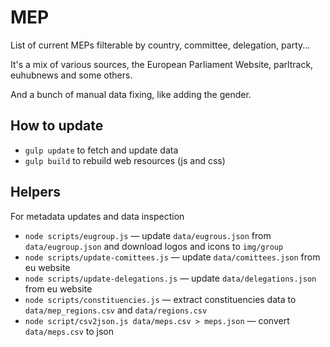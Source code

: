 # MEP

List of current MEPs filterable by country, committee, delegation, party...

It's a mix of various sources, the European Parliament Website, parltrack, euhubnews and some others.

And a bunch of manual data fixing, like adding the gender.

## How to update

* `gulp update` to fetch and update data
* `gulp build` to rebuild web resources (js and css)

## Helpers

For metadata updates and data inspection

* `node scripts/eugroup.js` — update `data/eugrous.json` from `data/eugroup.json` and download logos and icons to `img/group`
* `node scripts/update-comittees.js` — update `data/comittees.json` from eu website
* `node scripts/update-delegations.js` — update `data/delegations.json` from eu website
* `node scripts/constituencies.js` — extract constituencies data to `data/mep_regions.csv` and `data/regions.csv`
* `node script/csv2json.js data/meps.csv > meps.json` — convert `data/meps.csv` to json

